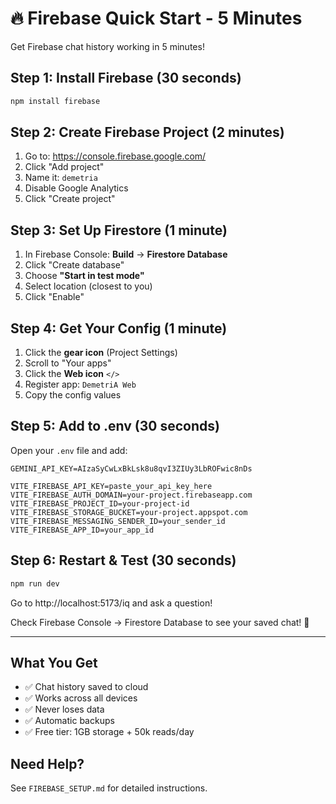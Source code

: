 # 🔥 Firebase Quick Start - 5 Minutes

Get Firebase chat history working in 5 minutes!

## Step 1: Install Firebase (30 seconds)

```bash
npm install firebase
```

## Step 2: Create Firebase Project (2 minutes)

1. Go to: https://console.firebase.google.com/
2. Click "Add project"
3. Name it: `demetria`
4. Disable Google Analytics
5. Click "Create project"

## Step 3: Set Up Firestore (1 minute)

1. In Firebase Console: **Build** → **Firestore Database**
2. Click "Create database"
3. Choose **"Start in test mode"**
4. Select location (closest to you)
5. Click "Enable"

## Step 4: Get Your Config (1 minute)

1. Click the **gear icon** (Project Settings)
2. Scroll to "Your apps"
3. Click the **Web icon** `</>`
4. Register app: `DemetriA Web`
5. Copy the config values

## Step 5: Add to .env (30 seconds)

Open your `.env` file and add:

```env
GEMINI_API_KEY=AIzaSyCwLxBkLsk8u8qvI3ZIUy3LbROFwic8nDs

VITE_FIREBASE_API_KEY=paste_your_api_key_here
VITE_FIREBASE_AUTH_DOMAIN=your-project.firebaseapp.com
VITE_FIREBASE_PROJECT_ID=your-project-id
VITE_FIREBASE_STORAGE_BUCKET=your-project.appspot.com
VITE_FIREBASE_MESSAGING_SENDER_ID=your_sender_id
VITE_FIREBASE_APP_ID=your_app_id
```

## Step 6: Restart & Test (30 seconds)

```bash
npm run dev
```

Go to http://localhost:5173/iq and ask a question!

Check Firebase Console → Firestore Database to see your saved chat! 🎉

---

## What You Get

- ✅ Chat history saved to cloud
- ✅ Works across all devices
- ✅ Never loses data
- ✅ Automatic backups
- ✅ Free tier: 1GB storage + 50k reads/day

## Need Help?

See `FIREBASE_SETUP.md` for detailed instructions.
